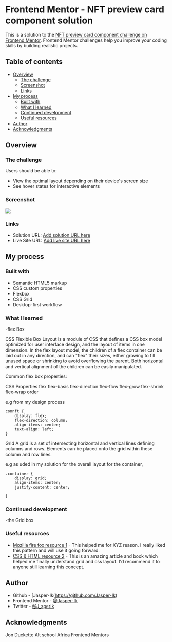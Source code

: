 # Frontend Mentor - NFT preview card component solution

This is a solution to the [NFT preview card component challenge on Frontend Mentor](https://www.frontendmentor.io/challenges/nft-preview-card-component-SbdUL_w0U). Frontend Mentor challenges help you improve your coding skills by building realistic projects. 

## Table of contents

- [Overview](#overview)
  - [The challenge](#the-challenge)
  - [Screenshot](#screenshot)
  - [Links](#links)
- [My process](#my-process)
  - [Built with](#built-with)
  - [What I learned](#what-i-learned)
  - [Continued development](#continued-development)
  - [Useful resources](#useful-resources)
- [Author](#author)
- [Acknowledgments](#acknowledgments)



## Overview

### The challenge

Users should be able to:

- View the optimal layout depending on their device's screen size
- See hover states for interactive elements

### Screenshot

![](./screenshot.jpg)


### Links

- Solution URL: [Add solution URL here](https://your-solution-url.com)
- Live Site URL: [Add live site URL here](https://your-live-site-url.com)

## My process

### Built with

- Semantic HTML5 markup
- CSS custom properties
- Flexbox
- CSS Grid
- Desktop-first workflow



### What I learned
 -flex Box

 CSS Flexible Box Layout is a module of CSS that defines a CSS box model optimized for user interface design, and the layout of items in one dimension. In the flex layout model, the children of a flex container can be laid out in any direction, and can "flex" their sizes, either growing to fill unused space or shrinking to avoid overflowing the parent. Both horizontal and vertical alignment of the children can be easily manipulated.

 Common flex box properties:

 CSS Properties
flex
flex-basis
flex-direction
flex-flow
flex-grow
flex-shrink
flex-wrap
order

e.g from my design process

```
connft {
    display: flex;
    flex-direction: column;
    align-items: center;
    text-align: left;
}
```

  Grid
A grid is a set of intersecting horizontal and vertical lines defining columns and rows. Elements can be placed onto the grid within these column and row lines.

e.g as uded in my solution for the overall layout for the container,

```
.container {
    display: grid;
    align-items: center;
    justify-content: center;
  
}
```



### Continued development

-the Grid box

### Useful resources

- [Mozilla fire fox resource 1](https://developer.mozilla.org/en-US/docs/Web/CSS/CSS_Grid_Layout/Basic_Concepts_of_Grid_Layout#grid_lines) - This helped me for XYZ reason. I really liked this pattern and will use it going forward.
- [CSS & HTML resource 2](https://www.amazon.com/HTML-CSS-Design-Build-Websites/dp/1118008189) - This is an amazing article and book which helped me finally understand grid and css layout. I'd recommend it to anyone still learning this concept.


## Author

- Github - [Jasper-Ik(https://github.com/Jasper-Ik)
- Frontend Mentor - [@Jasper-Ik](https://www.frontendmentor.io/profile/Jasper-Ik)
- Twitter - [@J_sperIk](https://www.twitter.com/J_sperIk)


## Acknowledgments

Jon Duckette
Alt school Africa
Frontend Mentors

